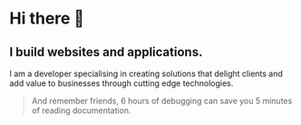 # Hi there 👋
## I build websites and applications.
I am a developer specialising in creating solutions that delight clients and add value to businesses through cutting edge technologies.



> And remember friends, 6 hours of debugging can save you 5 minutes of reading documentation.
